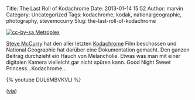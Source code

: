 Title: The Last Roll of Kodachrome
Date: 2013-01-14 15:52
Author: marvin
Category: Uncategorized
Tags: kodachrome, kodak, nationalgeographic, photography, stevemccurry
Slug: the-last-roll-of-kodachrome

[![cc-by-sa Metroplex]({filename}/images/1024px-KRPKR.jpg)](https://de.wikipedia.org/w/index.php?title=Datei:KRPKR.jpg&filetimestamp=20090613163228)

[Steve McCurry](https://en.wikipedia.org/wiki/Steve_McCurry) hat den
aller letzten [Kodachrome](https://en.wikipedia.org/wiki/Kodachrome)
Film beschossen und National Geographic hat darüber eine Dokumentation
gemacht. Den ganzen Beitrag durchzieht ein Hauch von Melancholie. Etwas
was man mit einer digitalen Kamera vielleicht gar nicht spüren kann.
Good Night Sweet Princess...Kodachrome...

{% youtube DUL6MBVKVLI %}

([via](http://www.lomography.com/magazine/news/2013/01/14/national-geographic-the-last-roll-of-kodachrome))

